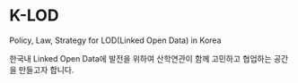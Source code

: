 K-LOD
=====

Policy, Law, Strategy for LOD(Linked Open Data) in Korea

한국내 Linked Open Data에 발전을 위하여 
산학연관이 함께 고민하고 협업하는 공간을 만들고자 합니다.

